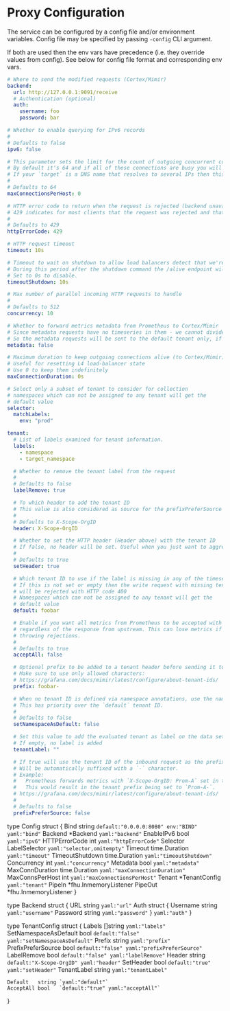 # Proxy Configuration

The service can be configured by a config file and/or environment variables. Config file may be specified by passing `-config` CLI argument.

If both are used then the env vars have precedence (i.e. they override values from config).
See below for config file format and corresponding env vars.

```yaml
# Where to send the modified requests (Cortex/Mimir)
backend:
  url: http://127.0.0.1:9091/receive
  # Authentication (optional)
  auth:
    username: foo
    password: bar

# Whether to enable querying for IPv6 records
#
# Defaults to false
ipv6: false

# This parameter sets the limit for the count of outgoing concurrent connections to Cortex / Mimir.
# By default it's 64 and if all of these connections are busy you will get errors when pushing from Prometheus.
# If your `target` is a DNS name that resolves to several IPs then this will be a per-IP limit.
#
# Defaults to 64
maxConnectionsPerHost: 0

# HTTP error code to return when the request is rejected (backend unavailable, no tenant found, etc.)
# 429 indicates for most clients that the request was rejected and that it should be retried later.
#
# Defaults to 429
httpErrorCode: 429

# HTTP request timeout
timeout: 10s

# Timeout to wait on shutdown to allow load balancers detect that we're going away.
# During this period after the shutdown command the /alive endpoint will reply with HTTP 503.
# Set to 0s to disable.
timeoutShutdown: 10s

# Max number of parallel incoming HTTP requests to handle
#
# Defaults to 512
concurrency: 10

# Whether to forward metrics metadata from Prometheus to Cortex/Mimir
# Since metadata requests have no timeseries in them - we cannot divide them into tenants
# So the metadata requests will be sent to the default tenant only, if one is not defined - they will be dropped
metadata: false

# Maximum duration to keep outgoing connections alive (to Cortex/Mimir)
# Useful for resetting L4 load-balancer state
# Use 0 to keep them indefinitely
maxConnectionDuration: 0s

# Select only a subset of tenant to consider for collection
# namespaces which can not be assigned to any tenant will get the
# default value
selector:
  matchLabels:
    env: "prod"

tenant:
  # List of labels examined for tenant information.
  labels:
    - namespace
    - target_namespace

  # Whether to remove the tenant label from the request
  #
  # Defaults to false
  labelRemove: true

  # To which header to add the tenant ID
  # This value is also considered as source for the prefixPreferSource option
  #
  # Defaults to X-Scope-OrgID
  header: X-Scope-OrgID

  # Whether to set the HTTP header (Header above) with the tenant ID
  # If false, no header will be set. Useful when you just want to aggregate the tenant as label to the data set.
  #
  # Defaults to true
  setHeader: true

  # Which tenant ID to use if the label is missing in any of the timeseries
  # If this is not set or empty then the write request with missing tenant label
  # will be rejected with HTTP code 400
  # Namespaces which can not be assigned to any tenant will get the
  # default value
  default: foobar

  # Enable if you want all metrics from Prometheus to be accepted with a 204 HTTP code
  # regardless of the response from upstream. This can lose metrics if Cortex/Mimir is
  # throwing rejections.
  #
  # Defaults to true
  acceptAll: false

  # Optional prefix to be added to a tenant header before sending it to Cortex/Mimir.
  # Make sure to use only allowed characters:
  # https://grafana.com/docs/mimir/latest/configure/about-tenant-ids/
  prefix: foobar-

  # When no tenant ID is defined via namespace annotations, use the namespace name as tenant ID.
  # This has priority over the `default` tenant ID.
  #
  # Defaults to false
  setNamespaceAsDefault: false

  # Set this value to add the evaluated tenant as label on the data set.
  # If empty, no label is added
  tenantLabel: ""

  # If true will use the tenant ID of the inbound request as the prefix of the new tenant id.
  # Will be automatically suffixed with a `-` character.
  # Example:
  #   Prometheus forwards metrics with `X-Scope-OrgID: Prom-A` set in the inbound request.
  #   This would result in the tenant prefix being set to `Prom-A-`.
  # https://grafana.com/docs/mimir/latest/configure/about-tenant-ids/
  #
  # Defaults to false
  prefixPreferSource: false
```




type Config struct {
	Bind            string        `default:"0.0.0.0:8080" env:"BIND" yaml:"bind"`
	Backend         *Backend      `yaml:"backend"`
	EnableIPv6      bool          `yaml:"ipv6"`
	HTTPErrorCode   int           `yaml:"httpErrorCode"`
	Selector        LabelSelector `yaml:"selector,omitempty"`
	Timeout         time.Duration `yaml:"timeout"`
	TimeoutShutdown time.Duration `yaml:"timeoutShutdown"`
	Concurrency     int           `yaml:"concurrency"`
	Metadata        bool          `yaml:"metadata"`
	MaxConnDuration time.Duration `yaml:"maxConnectionDuration"`
	MaxConnsPerHost int           `yaml:"maxConnectionsPerHost"`
	Tenant          *TenantConfig `yaml:"tenant"`
	PipeIn          *fhu.InmemoryListener
	PipeOut         *fhu.InmemoryListener
}

type Backend struct {
	URL  string `yaml:"url"`
	Auth struct {
		Username string `yaml:"username"`
		Password string `yaml:"password"`
	} `yaml:"auth"`
}

type TenantConfig struct {
	Labels                []string `yaml:"labels"`
	SetNamespaceAsDefault bool     `default:"false" yaml:"setNamespaceAsDefault"`
	Prefix                string   `yaml:"prefix"`
	PrefixPreferSource    bool     `default:"false" yaml:"prefixPreferSource"`
	LabelRemove           bool     `default:"false" yaml:"labelRemove"`
	Header                string   `default:"X-Scope-OrgID" yaml:"header"`
	SetHeader             bool     `default:"true" yaml:"setHeader"`
	TenantLabel           string   `yaml:"tenantLabel"`

	Default   string `yaml:"default"`
	AcceptAll bool   `default:"true" yaml:"acceptAll"`
}


